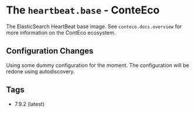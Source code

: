 # The `heartbeat.base` - ConteEco

The ElasticSearch HeartBeat base image.
See `conteco.docs.overview` for more information on the ContEco ecosystem.

## Configuration Changes

Using some dummy configuration for the moment.
The configuration will be redone using autodiscovery.

## Tags

* 7.9.2 (latest)  
